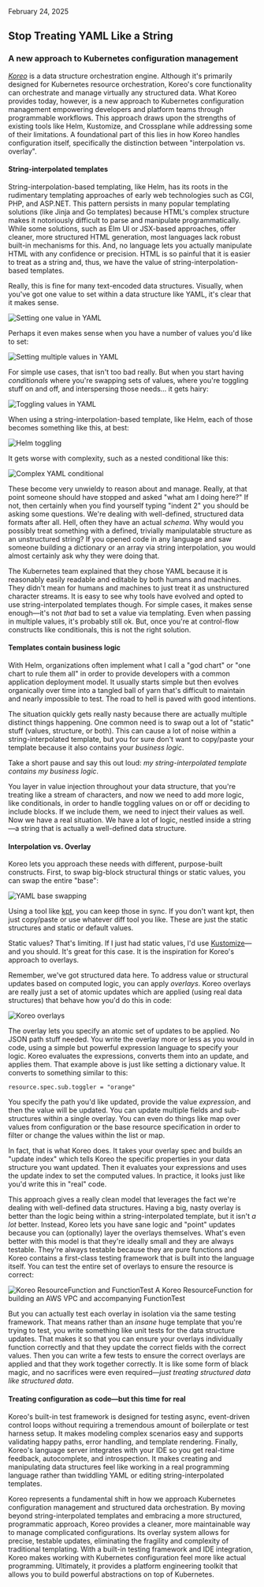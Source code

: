 <p class="post-date">February 24, 2025</p>
<h2>Stop Treating YAML Like a String</h2>
<h3>A new approach to Kubernetes configuration management</h3>

<a href="http://koreo.dev" target="_blank">_Koreo_</a> is a data structure
orchestration engine. Although it's primarily designed for Kubernetes resource
orchestration, Koreo's core functionality can orchestrate and manage virtually
any structured data. What Koreo provides today, however, is a new approach to
Kubernetes configuration management empowering developers and platform teams
through programmable workflows. This approach draws upon the strengths of
existing tools like Helm, Kustomize, and Crossplane while addressing some of
their limitations. A foundational part of this lies in how Koreo handles
configuration itself, specifically the distinction between "interpolation vs.
overlay".
            
#### String-interpolated templates

String-interpolation-based templating, like Helm, has its roots in the
rudimentary templating approaches of early web technologies such as CGI, PHP,
and ASP.NET. This pattern persists in many popular templating solutions (like
Jinja and Go templates) because HTML's complex structure makes it notoriously
difficult to parse and manipulate programmatically. While some solutions, such
as Elm UI or JSX-based approaches, offer cleaner, more structured HTML
generation, most languages lack robust built-in mechanisms for this. And, no
language lets you actually manipulate HTML with any confidence or precision.
HTML is so painful that it is easier to treat as a string and, thus, we have
the value of string-interpolation-based templates.

Really, this is fine for many text-encoded data structures. Visually, when
you've got one value to set within a data structure like YAML, it's clear that
it makes sense.

<img class="px200" alt="Setting one value in YAML" src="img/posts/stop-treating-yaml-like-a-string/yaml_blue_line.png" />

Perhaps it even makes sense when you have a number of values you'd like to set:

<img class="px200" alt="Setting multiple values in YAML" src="img/posts/stop-treating-yaml-like-a-string/yaml_multi_blue_lines.png" />

For simple use cases, that isn't too bad really. But when you start having
_conditionals_ where you're swapping sets of values, where you're toggling stuff
on and off, and interspersing those needs… it gets hairy:

<img class="px200" alt="Toggling values in YAML" src="img/posts/stop-treating-yaml-like-a-string/yaml_purple_toggles.png" />

When using a string-interpolation-based template, like Helm, each of those
becomes something like this, at best:

<img class="px500" alt="Helm toggling" src="img/posts/stop-treating-yaml-like-a-string/yaml_conditional.png" />

It gets worse with complexity, such as a nested conditional like this:

<img class="px200" alt="Complex YAML conditional" src="img/posts/stop-treating-yaml-like-a-string/yaml_complex_conditional.png" />

These become very unwieldy to reason about and manage. Really, at that point
someone should have stopped and asked "what am I doing here?" If not, then
certainly when you find yourself typing "indent 2" you should be asking some
questions. We're dealing with well-defined, structured data formats after all.
Hell, often they have an actual _schema_. Why would you possibly treat something
with a defined, trivially manipulatable structure as an unstructured string? If
you opened code in any language and saw someone building a dictionary or an
array via string interpolation, you would almost certainly ask why they were
doing that.

The Kubernetes team explained that they chose YAML because it is reasonably
easily readable and editable by both humans and machines. They didn't mean for
humans and machines to just treat it as unstructured character streams. It is
easy to see why tools have evolved and opted to use string-interpolated
templates though. For simple cases, it makes sense enough—it's not _that_ bad to
set a value via templating. Even when passing in multiple values, it's probably
still ok. But, once you're at control-flow constructs like conditionals, this
is not the right solution.

#### Templates contain business logic

With Helm, organizations often implement what I call a "god chart" or "one
chart to rule them all" in order to provide developers with a common
application deployment model. It usually starts simple but then evolves
organically over time into a tangled ball of yarn that's difficult to maintain
and nearly impossible to test. The road to hell is paved with good intentions.

The situation quickly gets really nasty because there are actually multiple
distinct things happening. One common need is to swap out a lot of "static"
stuff (values, structure, or both). This can cause a lot of noise within a
string-interpolated template, but you for sure don't want to copy/paste your
template because it also contains your _business logic_.

Take a short pause and say this out loud: _my string-interpolated template
contains my business logic_.

You layer in value injection throughout your data structure, that you're
treating like a stream of characters, and now we need to add more logic, like
conditionals, in order to handle toggling values on or off or deciding to
include blocks. If we include them, we need to inject their values as well. Now
we have a real situation. We have a lot of logic, nestled inside a string—a
string that is actually a well-defined data structure.

#### Interpolation vs. Overlay

Koreo lets you approach these needs with different, purpose-built constructs.
First, to swap big-block structural things or static values, you can swap the
entire "base":

<img class="px500" alt="YAML base swapping" src="img/posts/stop-treating-yaml-like-a-string/yaml_bases.png" />

Using a tool like <a href="https://kpt.dev" target="_blank">kpt</a>, you can
keep those in sync. If you don't want kpt, then just copy/paste or use whatever
diff tool you like. These are just the static structures and static or default
values.

Static values? That's limiting. If I just had static values, I'd use
<a href="https://kustomize.io" target="_blank">Kustomize</a>—and you should.
It's great for this case. It is the inspiration for Koreo's approach to
overlays.

Remember, we've got structured data here. To address value or structural
updates based on computed logic, you can apply _overlays_. Koreo overlays are
really just a set of atomic updates which are applied (using real data
structures) that behave how you'd do this in code:

<img class="px500" alt="Koreo overlays" src="img/posts/stop-treating-yaml-like-a-string/yaml_base_toggler.png" />

The overlay lets you specify an atomic set of updates to be applied. No JSON
path stuff needed. You write the overlay more or less as you would in code,
using a simple but powerful expression language to specify your logic. Koreo
evaluates the expressions, converts them into an update, and applies them. That
example above is just like setting a dictionary value. It converts to something
similar to this:

```
resource.spec.sub.toggler = "orange"
```

You specify the path you'd like updated, provide the value _expression_, and then
the value will be updated. You can update multiple fields and sub-structures
within a single overlay. You can even do things like map over values from
configuration or the base resource specification in order to filter or change
the values within the list or map.

In fact, that is what Koreo does. It takes your overlay spec and builds an
"update index" which tells Koreo the specific properties in your data structure
you want updated. Then it evaluates your expressions and uses the update index
to set the computed values. In practice, it looks just like you'd write this in
"real" code.

This approach gives a really clean model that leverages the fact we're dealing
with well-defined data structures. Having a big, nasty overlay is better than
the logic being within a string-interpolated template, but it isn't _a lot_
better. Instead, Koreo lets you have sane logic and "point" updates because you
can (optionally) layer the overlays themselves. What's even better with this
model is that they're ideally small and they are always testable. They're
always testable because they are pure functions and Koreo contains a
first-class testing framework that is built into the language itself. You can
test the entire set of overlays to ensure the resource is correct:

<img class="codeBorder" alt="Koreo ResourceFunction and FunctionTest" src="img/posts/stop-treating-yaml-like-a-string/koreo_resource_function_and_test.png" />
<span class="caption">A Koreo ResourceFunction for building an AWS VPC and accompanying FunctionTest</span>

But you can actually test each overlay in isolation via the same testing
framework. That means rather than an _insane_ huge template that you're trying to
test, you write something like unit tests for the data structure updates. That
makes it so that you can ensure your overlays individually function correctly
and that they update the correct fields with the correct values. Then you can
write a few tests to ensure the correct overlays are applied and that they work
together correctly. It is like some form of black magic, and no sacrifices were
even required—_just treating structured data like structured data_.

#### Treating configuration as code—but this time for real

Koreo's built-in test framework is designed for testing async, event-driven
control loops without requiring a tremendous amount of boilerplate or test
harness setup. It makes modeling complex scenarios easy and supports validating
happy paths, error handling, and template rendering. Finally, Koreo's language
server integrates with your IDE so you get real-time feedback, autocomplete,
and introspection. It makes creating and manipulating data structures feel like
working in a real programming language rather than twiddling YAML or editing
string-interpolated templates.

Koreo represents a fundamental shift in how we approach Kubernetes
configuration management and structured data orchestration. By moving beyond
string-interpolated templates and embracing a more structured, programmatic
approach, Koreo provides a cleaner, more maintainable way to manage complicated
configurations. Its overlay system allows for precise, testable updates,
eliminating the fragility and complexity of traditional templating. With a
built-in testing framework and IDE integration, Koreo makes working with
Kubernetes configuration feel more like actual programming. Ultimately, it
provides a platform engineering toolkit that allows you to build powerful
abstractions on top of Kubernetes.

